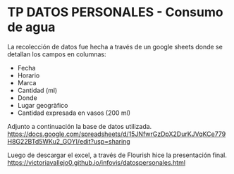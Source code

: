 # TP DATOS PERSONALES - Consumo de agua
La recolección de datos fue hecha a través de un google sheets donde se detallan los campos en columnas:
- Fecha
- Horario
- Marca
- Cantidad (ml)
- Donde
- Lugar geogràfico
- Cantidad expresada en vasos (200 ml)

Adjunto a continuación la base de datos utilizada. 
https://docs.google.com/spreadsheets/d/15JNfwrGzDpX2DurKJVqKCe779H8G22BTd5WKu2_GOYI/edit?usp=sharing

Luego de descargar el excel, a través de Flourish hice la presentación final. 
https://victoriavallejo0.github.io/infovis/datospersonales.html
